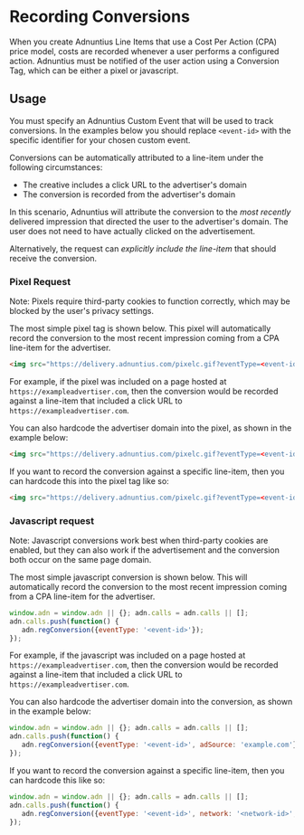 # Recording Conversions

When you create Adnuntius Line Items that use a Cost Per Action (CPA) price model, costs are recorded whenever a user performs a configured action.
Adnuntius must be notified of the user action using a Conversion Tag, which can be either a pixel or javascript.

## Usage

You must specify an Adnuntius Custom Event that will be used to track conversions. In the examples below you should replace `<event-id>` with 
the specific identifier for your chosen custom event.

Conversions can be automatically attributed to a line-item under the following circumstances:

- The creative includes a click URL to the advertiser's domain
- The conversion is recorded from the advertiser's domain

In this scenario, Adnuntius will attribute the conversion to the *most recently* delivered impression that directed
the user to the advertiser's domain. The user does not need to have actually clicked on the advertisement.

Alternatively, the request can *explicitly include the line-item* that should receive the conversion.  

### Pixel Request

Note: Pixels require third-party cookies to function correctly, which may be blocked by the user's privacy settings.

The most simple pixel tag is shown below. This pixel will automatically record the conversion to the most recent impression
coming from a CPA line-item for the advertiser. 

```html
<img src="https://delivery.adnuntius.com/pixelc.gif?eventType=<event-id>">
```

For example, if the pixel was included on a page hosted at `https://exampleadvertiser.com`, then the conversion would be
recorded against a line-item that included a click URL to `https://exampleadvertiser.com`.

You can also hardcode the advertiser domain into the pixel, as shown in the example below:

```html
<img src="https://delivery.adnuntius.com/pixelc.gif?eventType=<event-id>&adSource=exampleadvertiser.com">
```

If you want to record the conversion against a specific line-item, then you can hardcode this into the pixel tag like so:

```html
<img src="https://delivery.adnuntius.com/pixelc.gif?eventType=<event-id>&network=<network-id>&adSource=<line-item-id>">
```

### Javascript request

Note: Javascript conversions work best when third-party cookies are enabled, but they can also work if the advertisement and the conversion
both occur on the same page domain.

The most simple javascript conversion is shown below. This will automatically record the conversion to the most recent impression
coming from a CPA line-item for the advertiser.

```javascript
window.adn = window.adn || {}; adn.calls = adn.calls || [];
adn.calls.push(function() {
   adn.regConversion({eventType: '<event-id>'});
});
```

For example, if the javascript was included on a page hosted at `https://exampleadvertiser.com`, then the conversion would be
recorded against a line-item that included a click URL to `https://exampleadvertiser.com`.

You can also hardcode the advertiser domain into the conversion, as shown in the example below:

```javascript
window.adn = window.adn || {}; adn.calls = adn.calls || [];
adn.calls.push(function() {
   adn.regConversion({eventType: '<event-id>', adSource: 'example.com'});
});
```

If you want to record the conversion against a specific line-item, then you can hardcode this like so:

```javascript
window.adn = window.adn || {}; adn.calls = adn.calls || [];
adn.calls.push(function() {
   adn.regConversion({eventType: '<event-id>', network: '<network-id>', adSource: '<line-item-id>'});
});
```

